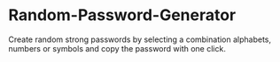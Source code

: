 # Random-Password-Generator
Create random strong passwords by selecting a combination alphabets, numbers or symbols and copy the password with one click. 
